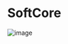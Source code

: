 # SoftCore

![image](https://cloud.githubusercontent.com/assets/3289118/13370694/742dce2a-dcc4-11e5-8093-cb2421c236a0.png)
